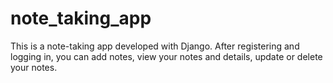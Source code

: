 # note_taking_app

This is a note-taking app developed with Django. After registering and logging in, you can add notes, view your notes and details, update or delete your notes.
